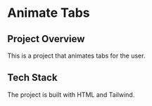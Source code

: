 # Animate Tabs
## Project Overview
This is a project that animates tabs for the user.
## Tech Stack
The project is built with HTML and Tailwind.
